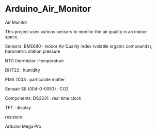 # Arduino_Air_Monitor
Air Monitor

This project uses various sensors to monitor the air quality in an indoor space. 

Sensors:
BME680 : Indoor Air Quality Index (volatile organic compounds), barometric station pressure

NTC thermistor  :  temperature

DHT22 : humidity

PMS 7003 : particulate matter

Sensair S8 (004-0-0053) : CO2

Components:
DS3231 : real time clock

TFT : display

resistors

Arduino Mega Pro